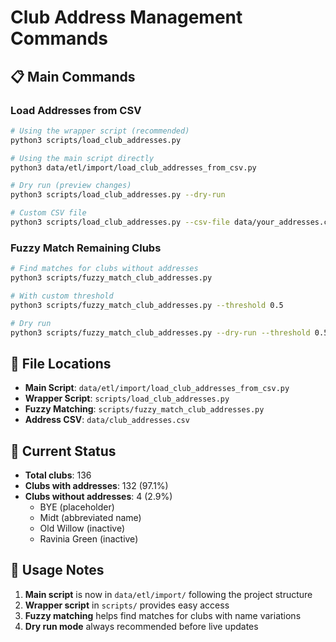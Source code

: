 # Club Address Management Commands

## 📋 **Main Commands**

### **Load Addresses from CSV**
```bash
# Using the wrapper script (recommended)
python3 scripts/load_club_addresses.py

# Using the main script directly
python3 data/etl/import/load_club_addresses_from_csv.py

# Dry run (preview changes)
python3 scripts/load_club_addresses.py --dry-run

# Custom CSV file
python3 scripts/load_club_addresses.py --csv-file data/your_addresses.csv
```

### **Fuzzy Match Remaining Clubs**
```bash
# Find matches for clubs without addresses
python3 scripts/fuzzy_match_club_addresses.py

# With custom threshold
python3 scripts/fuzzy_match_club_addresses.py --threshold 0.5

# Dry run
python3 scripts/fuzzy_match_club_addresses.py --dry-run --threshold 0.5
```

## 📁 **File Locations**

- **Main Script**: `data/etl/import/load_club_addresses_from_csv.py`
- **Wrapper Script**: `scripts/load_club_addresses.py`
- **Fuzzy Matching**: `scripts/fuzzy_match_club_addresses.py`
- **Address CSV**: `data/club_addresses.csv`

## 🎯 **Current Status**

- **Total clubs**: 136
- **Clubs with addresses**: 132 (97.1%)
- **Clubs without addresses**: 4 (2.9%)
  - BYE (placeholder)
  - Midt (abbreviated name)
  - Old Willow (inactive)
  - Ravinia Green (inactive)

## 📝 **Usage Notes**

1. **Main script** is now in `data/etl/import/` following the project structure
2. **Wrapper script** in `scripts/` provides easy access
3. **Fuzzy matching** helps find matches for clubs with name variations
4. **Dry run mode** always recommended before live updates
